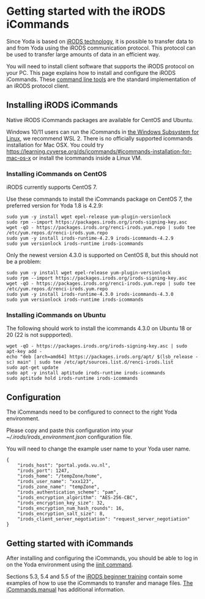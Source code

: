 # Getting started with the iRODS iCommands

Since Yoda is based on [iRODS technology](https://irods.org), it is possible to transfer
data to and from Yoda using the iRODS communication protocol. This protocol can be used
to transfer large amounts of data in an efficient way.

You will need to install client software that supports the iRODS protocol on your PC.
This page explains how to install and configure the iRODS iCommands. These
[command line tools](https://en.wikipedia.org/wiki/Command-line_interface) are the standard
implementation of an iRODS protocol client.

## Installing iRODS iCommands

Native iRODS iCommands packages are available for CentOS and Ubuntu.

Windows 10/11 users can run the iCommands in [the Windows Subsystem for Linux](https://docs.microsoft.com/en-us/windows/wsl/about), we recommend WSL 2.
There is no officially supported icommands installation for Mac OSX. You could try https://learning.cyverse.org/ds/icommands/#icommands-installation-for-mac-os-x or install the icommands inside a Linux VM.

### Installing iCommands on CentOS

iRODS currently supports CentOS 7.

Use these commands to install the iCommands package on CentOS 7, the preferred version for Yoda 1.8 is 4.2.9:

```
sudo yum -y install wget epel-release yum-plugin-versionlock
sudo rpm --import https://packages.irods.org/irods-signing-key.asc
wget -qO - https://packages.irods.org/renci-irods.yum.repo | sudo tee /etc/yum.repos.d/renci-irods.yum.repo
sudo yum -y install irods-runtime-4.2.9 irods-icommands-4.2.9
sudo yum versionlock irods-runtime irods-icommands
```

Only the newest version 4.3.0 is supported on CentOS 8, but this should not be a problem:
```
sudo yum -y install wget epel-release yum-plugin-versionlock
sudo rpm --import https://packages.irods.org/irods-signing-key.asc
wget -qO - https://packages.irods.org/renci-irods.yum.repo | sudo tee /etc/yum.repos.d/renci-irods.yum.repo
sudo yum -y install irods-runtime-4.3.0 irods-icommands-4.3.0
sudo yum versionlock irods-runtime irods-icommands
```

### Installing iCommands on Ubuntu
The following should work to install the icommands 4.3.0 on Ubuntu 18 or 20 (22 is not suppported).
```
wget -qO - https://packages.irods.org/irods-signing-key.asc | sudo apt-key add -
echo "deb [arch=amd64] https://packages.irods.org/apt/ $(lsb_release -sc) main" | sudo tee /etc/apt/sources.list.d/renci-irods.list
sudo apt-get update
sudo apt -y install aptitude irods-runtime irods-icommands
sudo aptitude hold irods-runtime irods-icommands
```
## Configuration

The iCommands need to be configured to connect to the right Yoda environment.

Please copy and paste this configuration into your
_~/.irods/irods\_environment.json_ configuration file.

You will need to change the example user name to your Yoda user name.

```
{
    "irods_host": "portal.yoda.vu.nl",
    "irods_port": 1247,
    "irods_home": "/tempZone/home",
    "irods_user_name": "xxx123",
    "irods_zone_name": "tempZone",
    "irods_authentication_scheme": "pam",
    "irods_encryption_algorithm": "AES-256-CBC",
    "irods_encryption_key_size": 32,
    "irods_encryption_num_hash_rounds": 16,
    "irods_encryption_salt_size": 8,
    "irods_client_server_negotiation": "request_server_negotiation"
}
```

## Getting started with iCommands

After installing and configuring the iCommands, you should be able to log in
on the Yoda environment using the [iinit command](https://docs.irods.org/master/icommands/user/#iinit).

Sections 5.3, 5.4 and 5.5 of the [iRODS beginner training](https://irods.org/uploads/2016/06/irods_beginner_training_2016.pdf) 
contain some examples of how to use the iCommands to transfer and manage files. [The iCommands manual](https://docs.irods.org/master/icommands/user/)
has additional information.
